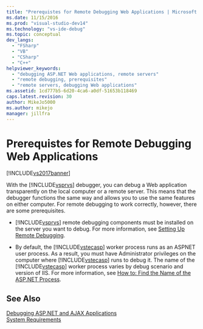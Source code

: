 ```yaml
---
title: "Prerequistes for Remote Debugging Web Applications | Microsoft Docs"
ms.date: 11/15/2016
ms.prod: "visual-studio-dev14"
ms.technology: "vs-ide-debug"
ms.topic: conceptual
dev_langs: 
  - "FSharp"
  - "VB"
  - "CSharp"
  - "C++"
helpviewer_keywords: 
  - "debugging ASP.NET Web applications, remote servers"
  - "remote debugging, prerequisites"
  - "remote servers, debugging Web applications"
ms.assetid: 1cd777b5-6d20-4ca6-a0df-51653b118469
caps.latest.revision: 30
author: MikeJo5000
ms.author: mikejo
manager: jillfra
---
```

# Prerequistes for Remote Debugging Web Applications
[!INCLUDE[vs2017banner](../includes/vs2017banner.md)]

With the [!INCLUDE[vsprvs](../includes/vsprvs-md.md)] debugger, you can debug a Web application transparently on the local computer or a remote server. This means that the debugger functions the same way and allows you to use the same features on either computer. For remote debugging to work correctly, however, there are some prerequisites.  
  
- [!INCLUDE[vsprvs](../includes/vsprvs-md.md)] remote debugging components must be installed on the server you want to debug. For more information, see [Setting Up Remote Debugging](https://msdn.microsoft.com/library/90f45630-0d26-4698-8c1f-63f85a12db9c).  
  
- By default, the [!INCLUDE[vstecasp](../includes/vstecasp-md.md)] worker process runs as an ASPNET user process. As a result, you must have Administrator privileges on the computer where [!INCLUDE[vstecasp](../includes/vstecasp-md.md)] runs to debug it. The name of the [!INCLUDE[vstecasp](../includes/vstecasp-md.md)] worker process varies by debug scenario and version of IIS. For more information, see [How to: Find the Name of the ASP.NET Process](../debugger/how-to-find-the-name-of-the-aspnet-process.md).  
  
## See Also  
 [Debugging ASP.NET and AJAX Applications](../debugger/debugging-aspnet-and-ajax-applications.md)   
 [System Requirements](../debugger/aspnet-debugging-system-requirements.md)
